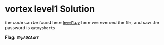 # vortex level1 Solution

the code can be found here [level1.py](./scripts/level1.py)
here we reversed the file, and saw the password is `eatmyshorts`


**Flag:** ***`8YpAQCAuKf`*** 
